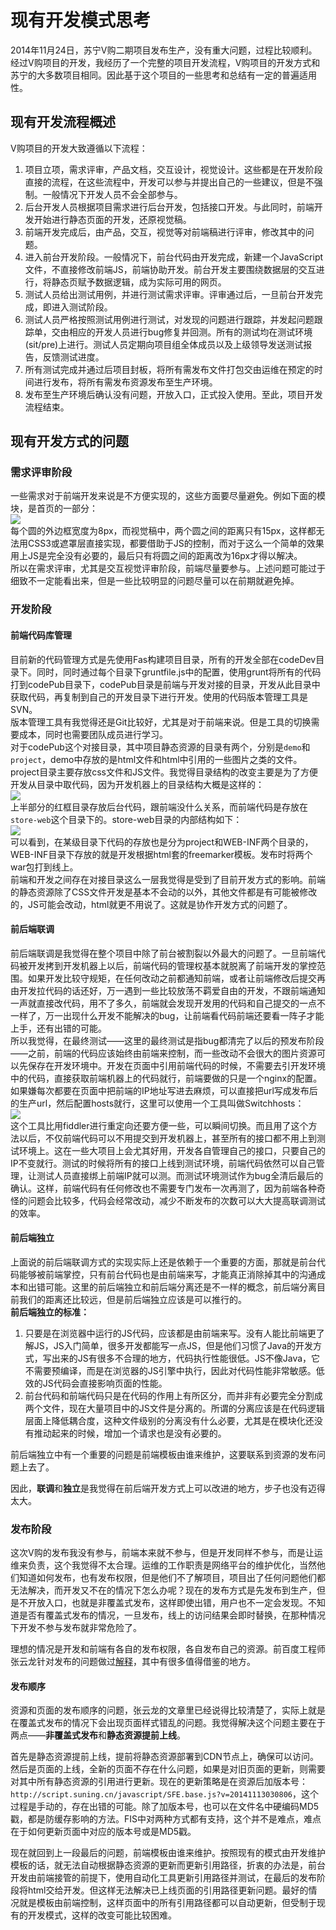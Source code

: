 # 现有开发模式思考
2014年11月24日，苏宁V购二期项目发布生产，没有重大问题，过程比较顺利。经过V购项目的开发，我经历了一个完整的项目开发流程，V购项目的开发方式和苏宁的大多数项目相同。因此基于这个项目的一些思考和总结有一定的普遍适用性。

## 现有开发流程概述
V购项目的开发大致遵循以下流程：  
1. 项目立项，需求评审，产品文档，交互设计，视觉设计。这些都是在开发阶段直接的流程，在这些流程中，开发可以参与并提出自己的一些建议，但是不强制。一般情况下开发人员不会全部参与。  
2. 后台开发人员根据项目需求进行后台开发，包括接口开发。与此同时，前端开发开始进行静态页面的开发，还原视觉稿。  
3. 前端开发完成后，由产品，交互，视觉等对前端稿进行评审，修改其中的问题。  
4. 进入前台开发阶段。一般情况下，前台代码由开发完成，新建一个JavaScript文件，不直接修改前端JS，前端协助开发。前台开发主要围绕数据层的交互进行，将静态页赋予数据逻辑，成为实际可用的网页。  
5. 测试人员给出测试用例，并进行测试需求评审。评审通过后，一旦前台开发完成，即进入测试阶段。  
6. 测试人员严格按照测试用例进行测试，对发现的问题进行跟踪，并发起问题跟踪单，交由相应的开发人员进行bug修复并回测。所有的测试均在测试环境(sit/pre)上进行。测试人员定期向项目组全体成员以及上级领导发送测试报告，反馈测试进度。  
7. 所有测试完成并通过后项目封板，将所有需发布文件打包交由运维在预定的时间进行发布，将所有需发布资源发布至生产环境。  
8. 发布至生产环境后确认没有问题，开放入口，正式投入使用。至此，项目开发流程结束。  

## 现有开发方式的问题
### 需求评审阶段
一些需求对于前端开发来说是不方便实现的，这些方面要尽量避免。例如下面的模块，是首页的一部分：  
![](images/vgou/01.png)  
每个圆的外边框宽度为8px，而视觉稿中，两个圆之间的距离只有15px，这样都无法用CSS3或遮罩层直接实现，都要借助于JS的控制，而对于这么一个简单的效果用上JS是完全没有必要的，最后只有将圆之间的距离改为16px才得以解决。  
所以在需求评审，尤其是交互视觉评审阶段，前端尽量要参与。上述问题可能过于细致不一定能看出来，但是一些比较明显的问题尽量可以在前期就避免掉。  

### 开发阶段
#### 前端代码库管理
目前新的代码管理方式是先使用Fas构建项目目录，所有的开发全部在codeDev目录下。同时，同时通过每个目录下gruntfile.js中的配置，使用grunt将所有的代码打到codePub目录下，codePub目录是前端与开发对接的目录，开发从此目录中获取代码，再复制到自己的开发目录下进行开发。使用的代码版本管理工具是SVN。  
版本管理工具有我觉得还是Git比较好，尤其是对于前端来说。但是工具的切换需要成本，同时也需要团队成员进行学习。  
对于codePub这个对接目录，其中项目静态资源的目录有两个，分别是`demo`和`project`，demo中存放的是html文件和html中引用的一些图片之类的文件。project目录主要存放css文件和JS文件。我觉得目录结构的改变主要是为了方便开发从目录中取代码，因为开发机器上的目录结构大概是这样的：  
![](images/vgou/02.png)  
上半部分的红框目录存放后台代码，跟前端没什么关系，而前端代码是存放在`store-web`这个目录下的。store-web目录的内部结构如下：  
![](images/vgou/03.png)  
可以看到，在某级目录下代码的存放也是分为project和WEB-INF两个目录的，WEB-INF目录下存放的就是开发根据html套的freemarker模板。发布时将两个war包打到线上。  
前端和开发之间存在对接目录这么一层我觉得是受到了目前开发方式的影响。前端的静态资源除了CSS文件开发是基本不会动的以外，其他文件都是有可能被修改的，JS可能会改动，html就更不用说了。这就是协作开发方式的问题了。  

#### 前后端联调
前后端联调是我觉得在整个项目中除了前台被割裂以外最大的问题了。一旦前端代码被开发拷到开发机器上以后，前端代码的管理权基本就脱离了前端开发的掌控范围。如果开发比较守规矩，在任何改动之前都通知前端，或者让前端修改后提交再由开发拉代码的话还好，万一遇到一些比较放荡不羁爱自由的开发，不跟前端通知一声就直接改代码，用不了多久，前端就会发现开发用的代码和自己提交的一点不一样了，万一出现什么开发不能解决的bug，让前端看代码前端还要看一阵子才能上手，还有出错的可能。  
所以我觉得，在最终测试——这里的最终测试是指bug都清完了以后的预发布阶段——之前，前端的代码应该始终由前端来控制，而一些改动不会很大的图片资源可以先保存在开发环境中。开发在页面中引用前端代码的时候，不需要去引开发环境中的代码，直接获取前端机器上的代码就行，前端要做的只是一个nginx的配置。如果嫌每次都要在页面中把前端的IP地址写进去麻烦，可以直接把url写成发布后的生产url，然后配置hosts就行，这里可以使用一个工具叫做Switchhosts：  
![](images/vgou/05.jpg)  
这个工具比用fiddler进行重定向还要方便一些，可以瞬间切换。而且用了这个方法以后，不仅前端代码可以不用提交到开发机器上，甚至所有的接口都不用上到测试环境上。这在一些大项目上会尤其好用，开发各自管理自己的接口，只要自己的IP不变就行。测试的时候将所有的接口上线到测试环境，前端代码依然可以自己管理，让测试人员直接绑上前端IP就可以测。而测试环境测试作为bug全清后最后的确认。这样，前端代码有任何修改也不需要专门发布一次再测了，因为前端各种奇怪的问题会比较多，代码会经常改动，减少不断发布的次数可以大大提高联调测试的效率。  

#### 前后端独立
上面说的前后端联调方式的实现实际上还是依赖于一个重要的方面，那就是前台代码能够被前端掌控，只有前台代码也是由前端来写，才能真正消除掉其中的沟通成本和出错可能。这里的前后端独立和前后端分离还是不一样的概念，前后端分离目前我们的距离还比较远，但是前后端独立应该是可以推行的。  
**前后端独立的标准：**  
1. 只要是在浏览器中运行的JS代码，应该都是由前端来写。没有人能比前端更了解JS，JS入门简单，很多开发都能写一点JS，但是他们习惯了Java的开发方式，写出来的JS有很多不合理的地方，代码执行性能很低。JS不像Java，它不需要预编译，而是在浏览器的JS引擎中执行，因此对代码性能非常敏感。低效的JS代码会直接影响页面的性能。  
2. 前台代码和前端代码只是在代码的作用上有所区分，而并非有必要完全分割成两个文件，现在大量项目中的JS文件是分离的。所谓的分离应该是在代码逻辑层面上降低耦合度，这种文件级别的分离没有什么必要，尤其是在模块化还没有推动起来的时候，增加一个请求也是没有必要的。

前后端独立中有一个重要的问题是前端模板由谁来维护，这要联系到资源的发布问题上去了。

因此，**联调**和**独立**是我觉得在前后端开发方式上可以改进的地方，步子也没有迈得太大。

### 发布阶段
这次V购的发布我没有参与，前端本来就不参与，但是开发同样不参与，而是让运维来负责，这个我觉得不太合理。运维的工作职责是网络平台的维护优化，当然他们知道如何发布，也有发布权限，但是他们不了解项目，项目出了任何问题他们都无法解决，而开发又不在的情况下怎么办呢？现在的发布方式是先发布到生产，但是不开放入口，也就是非覆盖式发布，这样即使出错，用户也不一定会发现。不知道是否有覆盖式发布的情况，一旦发布，线上的访问结果会即时替换，在那种情况下开发不参与发布就非常危险了。  

理想的情况是开发和前端有各自的发布权限，各自发布自己的资源。前百度工程师张云龙针对发布的问题做过[解释](http://www.zhihu.com/question/20790576/answer/32602154)，其中有很多值得借鉴的地方。

#### 发布顺序
资源和页面的发布顺序的问题，张云龙的文章里已经说得比较清楚了，实际上就是在覆盖式发布的情况下会出现页面样式错乱的问题。我觉得解决这个问题主要在于两点——**非覆盖式发布**和**静态资源提前上线**。

首先是静态资源提前上线，提前将静态资源部署到CDN节点上，确保可以访问。然后是页面的上线，全新的页面不存在什么问题，如果是对旧页面的更新，则需要对其中所有静态资源的引用进行更新。现在的更新策略是在资源后加版本号：`http://script.suning.cn/javascript/SFE.base.js?v=20141113030806`，这个过程是手动的，存在出错的可能。除了加版本号，也可以在文件名中硬编码MD5戳，都是防缓存影响的方法。FIS中对两种方式都有支持，这个并不是难点，难点在于如何更新页面中对应的版本号或是MD5戳。

现在就回到上一段最后的问题，前端模板由谁来维护。按照现有的模式由开发维护模板的话，就无法自动根据静态资源的更新而更新引用路径，折衷的办法是，前台开发由前端接管的前提下，使用自动化工具更新引用路径并测试，在最后的发布阶段将html交给开发。但这样无法解决已上线页面的引用路径更新问题。最好的情况就是模板由前端控制，这样页面中的所有引用路径都可以自动更新，但受制于现有的开发模式，这样的改变可能比较困难。
